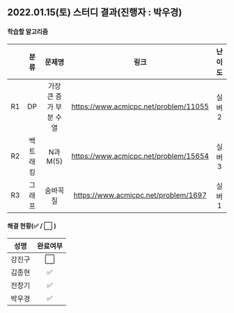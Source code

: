 ## 2022.01.15(토) 스터디 결과(진행자 : 박우경)

#### 학습할 알고리즘

|      |   분류   |         문제명         |                 링크                  | 난이도 |
| :--: | :------: | :--------------------: | :-----------------------------------: | :----: |
|  R1  |    DP    | 가장 큰 증가 부분 수열 | https://www.acmicpc.net/problem/11055 | 실버2  |
|  R2  | 백트래킹 |        N과 M(5)        | https://www.acmicpc.net/problem/15654 | 실버3  |
|  R3  |  그래프  |        숨바꼭질        | https://www.acmicpc.net/problem/1697  | 실버1  |

#### 해결 현황(:white_check_mark: / :white_large_square:  )

|  성명  |       완료여부       |
| :----: | :------------------: |
| 강진구 |  :white_large_square:  |
| 김종현 | :white_check_mark: |
| 전창기 | :white_check_mark: |
| 박우경 | :white_check_mark: |

